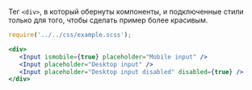 Тег `<div>`, в который обернуты компоненты, и подключенные стили только для того, чтобы сделать пример более красивым.

 ```jsx
require('../../css/example.scss');

<div>
    <Input ismobile={true} placeholder="Mobile input" />
    <Input placeholder="Desktop input" />
    <Input placeholder="Desktop input disabled" disabled={true} />
</div>
```
